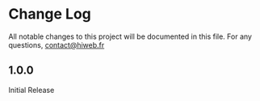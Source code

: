 # Change Log
All notable changes to this project will be documented in this file. For any questions, <contact@hiweb.fr>

## 1.0.0
Initial Release